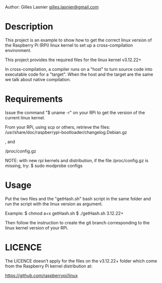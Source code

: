 
Author: Gilles Lasnier <gilles.lasnier@gmail.com>


Description
===========

 This project is an example to show how to get the correct linux version of the
 Raspberry Pi (RPi) linux kernel to set up a cross-compilation environment.
 
 This project provides the required files for the linux kernel v3.12.22+
 
 In cross-compilation, a compiler runs on a "host" to turn source code into 
 executable code for a "target". When the host and the target are the same we
 talk about native compilation. 


Requirements
============

 Issue the command "$ uname -r" on your RPi to get the version of the current
 linux kernel.

 From your RPi, using scp or others, retrieve the files:
  /usr/share/doc/raspberrypi-bootloader/changelog.Debian.gz
 
 , and

  /proc/config.gz

NOTE: with new rpi kernels and distribution, if the file /proc/config.gz 
      is missing, try:
         $ sudo modprobe configs

Usage
=====

 Put the two files and the "getHash.sh" bash script in the same folder and
 run the script with the linux version as argument.

 Example:
   $ chmod a+x getHash.sh
   $ ./getHash.sh 3.12.22+

 Then follow the instruction to create the git branch corresponding to the
 linux kernel version of your RPi.
 

LICENCE
=======

 The LICENCE doesn't apply for the files on the v3.12.22+ folder which come 
 from the Raspberry Pi kernel distribution at:
 
 https://github.com/raspberrypi/linux



